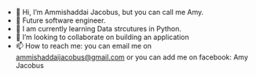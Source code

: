 - 👋 Hi, I’m Ammishaddai Jacobus, but you can call me Amy.
- 👀 Future software engineer.
- 🌱 I am currently learning Data strcutures in Python.
- 💞️ I’m looking to collaborate on building an application
- 📫 How to reach me: you can email me on ammishaddaijacobus@gmail.com or you can add me on facebook: Amy Jacobus

<!---
AmyJacobus/AmyJacobus is a ✨ special ✨ repository because its `README.md` (this file) appears on your GitHub profile.
You can click the Preview link to take a look at your changes.
--->
